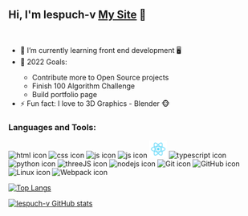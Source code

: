 <h2>Hi, I'm lespuch-v <a href="www.google.com">My Site</a> 👋</h2>
</br>
<ul>
    <li>📒 I’m currently learning front end development 🖥️</li>
    <li>🥅 2022 Goals:</li>
<ul>
    <li>Contribute more to Open Source projects</li>
    <li>Finish 100 Algorithm Challenge</li>
    <li>Build portfolio page</li>
</ul>
<li>⚡ Fun fact: I love to 3D Graphics - Blender 🐵</li>
</ul>


### Languages and Tools:
<div class="image-container" style="display:inline;">
<img src="https://upload.wikimedia.org/wikipedia/commons/thumb/6/61/HTML5_logo_and_wordmark.svg/1280px-HTML5_logo_and_wordmark.svg.png" alt="html icon" width="35px">
<img src="https://upload.wikimedia.org/wikipedia/commons/thumb/d/d5/CSS3_logo_and_wordmark.svg/800px-CSS3_logo_and_wordmark.svg.png" alt="css icon" width="25px">
<img src="https://upload.wikimedia.org/wikipedia/commons/thumb/6/6a/JavaScript-logo.png/600px-JavaScript-logo.png" alt="js icon" width="30px">
<img src="https://upload.wikimedia.org/wikipedia/commons/thumb/9/9a/Visual_Studio_Code_1.35_icon.svg/640px-Visual_Studio_Code_1.35_icon.svg.png" alt="js icon" width="30px">
<img src="https://raw.githubusercontent.com/github/explore/80688e429a7d4ef2fca1e82350fe8e3517d3494d/topics/react/react.png" alt="react icon" width="35px">
    <img src="https://upload.wikimedia.org/wikipedia/commons/thumb/4/4c/Typescript_logo_2020.svg/512px-Typescript_logo_2020.svg.png" alt="typescript icon" width="35px">
    <img src="https://upload.wikimedia.org/wikipedia/commons/thumb/c/c3/Python-logo-notext.svg/110px-Python-logo-notext.svg.png" alt="python icon" width="35px">
    <img src="https://img.stackshare.io/service/5883/preview.png" alt="threeJS icon" width="35px">
    <img src="https://upload.wikimedia.org/wikipedia/commons/thumb/d/d9/Node.js_logo.svg/220px-Node.js_logo.svg.png" alt="nodejs icon" width="45px">
    <img src="https://git-scm.com/images/logos/logomark-orange@2x.png" alt="Git icon" width="35px">
    <img src="https://github.githubassets.com/images/modules/logos_page/GitHub-Mark.png" alt="GitHub icon" width="35px">
    <img src="https://upload.wikimedia.org/wikipedia/commons/thumb/3/35/Tux.svg/150px-Tux.svg.png" alt="Linux icon" width="25px">
    <img src="https://raw.githubusercontent.com/webpack/media/master/logo/icon-square-big.png" alt="Webpack icon" width="40px">
    
    
    
</div>

[![Top Langs](https://github-readme-stats.vercel.app/api/top-langs/?username=lespuch-v&layout=compact)](https://github.com/lespuch-v/github-readme-stats)

[![lespuch-v GitHub stats](https://github-readme-stats.vercel.app/api?username=lespuch-v)](https://github.com/lespuch-v/github-readme-stats)


